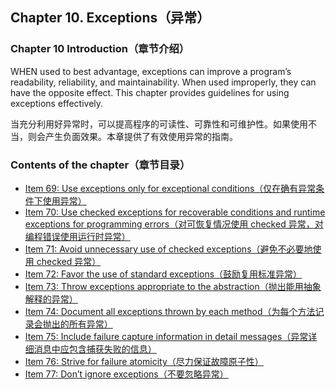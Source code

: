 ## Chapter 10. Exceptions（异常）

### Chapter 10 Introduction（章节介绍）

WHEN used to best advantage, exceptions can improve a program’s readability, reliability, and maintainability. When used improperly, they can have the opposite effect. This chapter provides guidelines for using exceptions effectively.

当充分利用好异常时，可以提高程序的可读性、可靠性和可维护性。如果使用不当，则会产生负面效果。本章提供了有效使用异常的指南。

### Contents of the chapter（章节目录）
- [Item 69: Use exceptions only for exceptional conditions（仅在确有异常条件下使用异常）](/Chapter-10/Chapter-10-Item-69-Use-exceptions-only-for-exceptional-conditions.md)
- [Item 70: Use checked exceptions for recoverable conditions and runtime exceptions for programming errors（对可恢复情况使用 checked 异常，对编程错误使用运行时异常）](/Chapter-10/Chapter-10-Item-70-Use-checked-exceptions-for-recoverable-conditions-and-runtime-exceptions-for-programming-errors.md)
- [Item 71: Avoid unnecessary use of checked exceptions（避免不必要地使用 checked 异常）](/Chapter-10/Chapter-10-Item-71-Avoid-unnecessary-use-of-checked-exceptions.md)
- [Item 72: Favor the use of standard exceptions（鼓励复用标准异常）](/Chapter-10/Chapter-10-Item-72-Favor-the-use-of-standard-exceptions.md)
- [Item 73: Throw exceptions appropriate to the abstraction（抛出能用抽象解释的异常）](/Chapter-10/Chapter-10-Item-73-Throw-exceptions-appropriate-to-the-abstraction.md)
- [Item 74: Document all exceptions thrown by each method（为每个方法记录会抛出的所有异常）](/Chapter-10/Chapter-10-Item-74-Document-all-exceptions-thrown-by-each-method.md)
- [Item 75: Include failure capture information in detail messages（异常详细消息中应包含捕获失败的信息）](/Chapter-10/Chapter-10-Item-75-Include-failure-capture-information-in-detail-messages.md)
- [Item 76: Strive for failure atomicity（尽力保证故障原子性）](/Chapter-10/Chapter-10-Item-76-Strive-for-failure-atomicity.md)
- [Item 77: Don’t ignore exceptions（不要忽略异常）](/Chapter-10/Chapter-10-Item-77-Don’t-ignore-exceptions.md)
